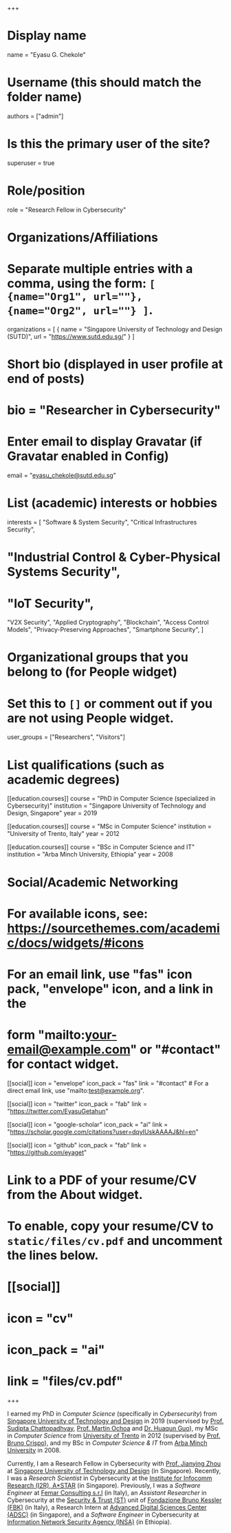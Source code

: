+++
# Display name
name = "Eyasu G. Chekole"

# Username (this should match the folder name)
authors = ["admin"]

# Is this the primary user of the site?
superuser = true

# Role/position
role = "Research Fellow in Cybersecurity"

# Organizations/Affiliations
#   Separate multiple entries with a comma, using the form: `[ {name="Org1", url=""}, {name="Org2", url=""} ]`.
organizations = [ { name = "Singapore University of Technology and Design (SUTD)", url = "https://www.sutd.edu.sg/" } ]

# Short bio (displayed in user profile at end of posts)
# bio = "Researcher in Cybersecurity"

# Enter email to display Gravatar (if Gravatar enabled in Config)
email = "eyasu_chekole@sutd.edu.sg"

# List (academic) interests or hobbies
interests = [
  "Software & System Security",
  "Critical Infrastructures Security",
  # "Industrial Control & Cyber-Physical Systems Security",
  # "IoT Security",
  "V2X Security",
  "Applied Cryptography",
  "Blockchain",
  "Access Control Models",
  "Privacy-Preserving Approaches",
  "Smartphone Security",
]

# Organizational groups that you belong to (for People widget)
#   Set this to `[]` or comment out if you are not using People widget.
user_groups = ["Researchers", "Visitors"]

# List qualifications (such as academic degrees)
[[education.courses]]
  course = "PhD in Computer Science (specialized in Cybersecurity)"
  institution = "Singapore University of Technology and Design, Singapore"
  year = 2019

[[education.courses]]
  course = "MSc in Computer Science"
  institution = "University of Trento, Italy"
  year = 2012

[[education.courses]]
  course = "BSc in Computer Science and IT"
  institution = "Arba Minch University, Ethiopia"
  year = 2008

# Social/Academic Networking
# For available icons, see: https://sourcethemes.com/academic/docs/widgets/#icons
#   For an email link, use "fas" icon pack, "envelope" icon, and a link in the
#   form "mailto:your-email@example.com" or "#contact" for contact widget.

[[social]]
  icon = "envelope"
  icon_pack = "fas"
  link = "#contact"  # For a direct email link, use "mailto:test@example.org".

[[social]]
  icon = "twitter"
  icon_pack = "fab"
  link = "https://twitter.com/EyasuGetahun"

[[social]]
  icon = "google-scholar"
  icon_pack = "ai"
  link = "https://scholar.google.com/citations?user=dqyIUskAAAAJ&hl=en"

[[social]]
  icon = "github"
  icon_pack = "fab"
  link = "https://github.com/eyaget"

# Link to a PDF of your resume/CV from the About widget.
# To enable, copy your resume/CV to `static/files/cv.pdf` and uncomment the lines below.
# [[social]]
#   icon = "cv"
#   icon_pack = "ai"
#   link = "files/cv.pdf"

+++

I earned my PhD in *Computer Science* (specifically in *Cybersecurity*) from [Singapore University of Technology and Design](https://www.sutd.edu.sg/) in 2019 (supervised by [Prof. Sudipta Chattopadhyay](https://asset-group.github.io/), [Prof. Martin Ochoa](https://martin-ochoa.github.io/) and [Dr. Huaqun Guo](https://www.linkedin.com/in/huaqun-guo-40677536/)), my MSc in *Computer Science* from [University of Trento](https://www.unitn.it/en) in 2012 (supervised by [Prof. Bruno Crispo](https://distrinet.cs.kuleuven.be/people/bruno)), and my BSc in *Computer Science & IT* from [Arba Minch University](https://www.amu.edu.et/) in 2008. 

Currently, I am a Research Fellow in Cybersecurity with [Prof. Jianying Zhou](http://jianying.space/) at [Singapore University of Technology and Design](https://www.sutd.edu.sg/) (in Singapore). Recently, I was a *Research Scientist* in Cybersecurity at the [Institute for Infocomm Research (I2R), A*STAR](https://www.a-star.edu.sg/i2r) (in Singapore). Previously, I was a *Software Engineer* at [Femar Consulting s.r.l](https://www.femarconsulting.com/) (in Italy), an *Assistant Researcher* in Cybersecurity at the [Security \& Trust (ST)](https://st.fbk.eu/) unit of [Fondazione Bruno Kessler (FBK)](https://www.fbk.eu/en/) (in Italy), a Research Intern at [Advanced Digital Sciences Center (ADSC)](http://adsc.illinois.edu/) (in Singapore), and a *Software Engineer* in Cybersecurity at [Information Network Security Agency (INSA)](https://www.insa.gov.et/) (in Ethiopia). 


<!-- I am interested in include privacy and security of computer systems and critical infrastructures.-->
